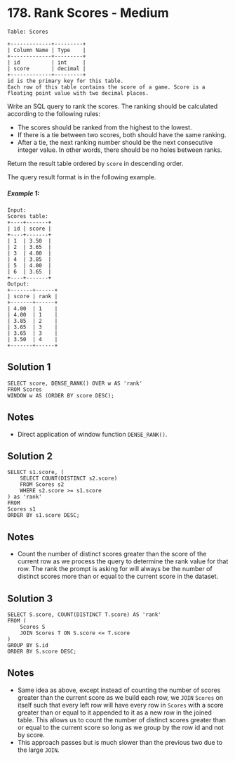 
# 178. Rank Scores - Medium

```
Table: Scores

+-------------+---------+
| Column Name | Type    |
+-------------+---------+
| id          | int     |
| score       | decimal |
+-------------+---------+
id is the primary key for this table.
Each row of this table contains the score of a game. Score is a floating point value with two decimal places.
```

Write an SQL query to rank the scores. The ranking should be calculated according to the following rules:

- The scores should be ranked from the highest to the lowest.
- If there is a tie between two scores, both should have the same ranking.
- After a tie, the next ranking number should be the next consecutive integer value. In other words, there should be no holes between ranks.

Return the result table ordered by `score` in descending order.

The query result format is in the following example.

##### Example 1:

```
Input: 
Scores table:
+----+-------+
| id | score |
+----+-------+
| 1  | 3.50  |
| 2  | 3.65  |
| 3  | 4.00  |
| 4  | 3.85  |
| 5  | 4.00  |
| 6  | 3.65  |
+----+-------+
Output: 
+-------+------+
| score | rank |
+-------+------+
| 4.00  | 1    |
| 4.00  | 1    |
| 3.85  | 2    |
| 3.65  | 3    |
| 3.65  | 3    |
| 3.50  | 4    |
+-------+------+
```

## Solution 1

```
SELECT score, DENSE_RANK() OVER w AS 'rank'
FROM Scores
WINDOW w AS (ORDER BY score DESC);
```

## Notes
- Direct application of window function `DENSE_RANK()`.

## Solution 2

```
SELECT s1.score, (
    SELECT COUNT(DISTINCT s2.score)
    FROM Scores s2
    WHERE s2.score >= s1.score
) as 'rank'
FROM
Scores s1
ORDER BY s1.score DESC;
```

## Notes
- Count the number of distinct scores greater than the score of the current row as we process the query to determine the rank value for that row. The rank the prompt is asking for will always be the number of distinct scores more than or equal to the current score in the dataset.

## Solution 3

```
SELECT S.score, COUNT(DISTINCT T.score) AS 'rank'
FROM (
    Scores S
    JOIN Scores T ON S.score <= T.score
)
GROUP BY S.id
ORDER BY S.score DESC;
```

## Notes
- Same idea as above, except instead of counting the number of scores greater than the current score as we build each row, we `JOIN` `Scores` on itself such that every left row will have every row in `Scores` with a score greater than or equal to it appended to it as a new row in the joined table. This allows us to count the number of distinct scores greater than or equal to the current score so long as we group by the row id and not by score.
- This approach passes but is much slower than the previous two due to the large `JOIN`.